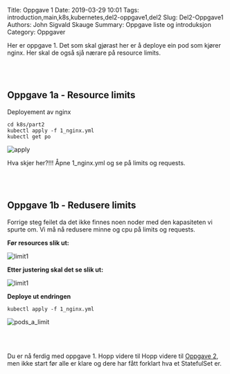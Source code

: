 Title: Oppgave 1
Date: 2019-03-29 10:01
Tags: introduction,main,k8s,kubernetes,del2-oppgave1,del2
Slug: Del2-Oppgave1
Authors: John Sigvald Skauge
Summary: Oppgave liste og introduksjon
Category: Oppgaver

Her er oppgave 1. Det som skal gjørast her er å deploye ein pod som kjører nginx. Her skal de også sjå nærare på resource limits.

<br />
<br />

## Oppgave 1a - Resource limits 
Deployement av nginx 

```
cd k8s/part2
kubectl apply -f 1_nginx.yml
kubectl get po
```
![apply]({static}/images/part2/task1/2_get_pod.png)

Hva skjer her?!!! Åpne 1_nginx.yml og se på limits og requests.

<br />
<br />


## Oppgave 1b - Redusere limits

Forrige steg feilet da det ikke finnes noen noder med den kapasiteten vi spurte om. Vi må nå redusere minne og cpu på limits og requests.

**Før resources slik ut:**

![limit1]({static}/images/part2/task1/5_limits_orig.png)


**Etter justering skal det se slik ut:**

![limit1]({static}/images/part2/task1/6_limits_adjust.png)

**Deploye ut endringen**
```
kubectl apply -f 1_nginx.yml
```
![pods_a_limit]({static}/images/part2/task1/7_get_po.png)

<br />
<br />

Du er nå ferdig med oppgave 1. Hopp videre til Hopp videre til [Oppgave 2]({filename}/part2/task2.md), men ikke start før alle er klare og dere har fått forklart hva et StatefulSet er.